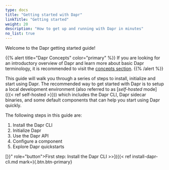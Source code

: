 ```yaml
---
type: docs
title: "Getting started with Dapr"
linkTitle: "Getting started"
weight: 20
description: "How to get up and running with Dapr in minutes"
no_list: true
---
```


Welcome to the Dapr getting started guide!

{{% alert title="Dapr Concepts" color="primary" %}}
If you are looking for an introductory overview of Dapr and learn more about basic Dapr terminology, it is recommended to visit the [concepts section]({{X2X}}).
{{% /alert %}}

This guide will walk you through a series of steps to install, initialize and start using Dapr. The recommended way to get started with Dapr is to setup a local development environment (also referred to as [_self-hosted_ mode]({{< ref self-hosted >}})) which includes the Dapr CLI, Dapr sidecar binaries, and some default components that can help you start using Dapr quickly.

The following steps in this guide are:
1. Install the Dapr CLI
1. Initialize Dapr
1. Use the Dapr API
1. Configure a component
1. Explore Dapr quickstarts

[}}" role="button">First step: Install the Dapr CLI >>]({{< ref install-dapr-cli.md  mark=){.btn.btn-primary}

